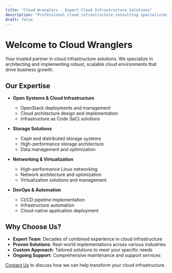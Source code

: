 ```yaml
---
title: "Cloud Wranglers - Expert Cloud Infrastructure Solutions"
description: "Professional cloud infrastructure consulting specializing in open systems, storage, networking, and virtualization"
draft: false
---
```


# Welcome to Cloud Wranglers

Your trusted partner in cloud infrastructure solutions. We specialize in architecting and implementing robust, scalable cloud environments that drive business growth.

## Our Expertise

- **Open Systems & Cloud Infrastructure**
  - OpenStack deployments and management
  - Cloud architecture design and implementation
  - Infrastructure as Code (IaC) solutions

- **Storage Solutions**
  - Ceph and distributed storage systems
  - High-performance storage architecture
  - Data management and optimization

- **Networking & Virtualization**
  - High-performance Linux networking
  - Network architecture and optimization
  - Virtualization solutions and management

- **DevOps & Automation**
  - CI/CD pipeline implementation
  - Infrastructure automation
  - Cloud-native application deployment

## Why Choose Us?

- **Expert Team**: Decades of combined experience in cloud infrastructure
- **Proven Solutions**: Real-world implementations across various industries
- **Custom Approach**: Tailored solutions to meet your specific needs
- **Ongoing Support**: Comprehensive maintenance and support services

[Contact Us](/contact) to discuss how we can help transform your cloud infrastructure.

